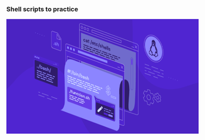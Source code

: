 <h3>Shell scripts to practice</h3>

<div align = center>

<img src="shell.png" width="800" height="300" alt="banner">

</div>

